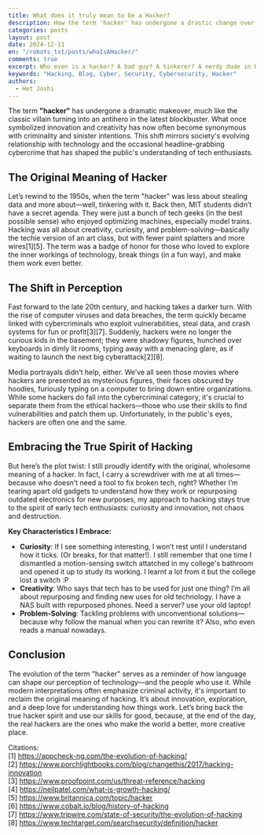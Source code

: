 ```yaml
---
title: What does it truly mean to be a Hacker?
description: How the term 'hacker' has undergone a drastic change over the years and why I still identify myself with its true meaning
categories: posts
layout: post
date: 2024-12-11
en: "/robots_txt/posts/whoIsAHacker/"
comments: true
excerpt: Who even is a hacker? A bad guy? A tinkerer? A nerdy dude in his basement with a computer?
keywords: "Hacking, Blog, Cyber, Security, Cybersecurity, Hacker"
authors:
  - Het Joshi
---
```


The term **"hacker"** has undergone a dramatic makeover, much like the classic villain turning into an antihero in the latest blockbuster. What once symbolized innovation and creativity has now often become synonymous with criminality and sinister intentions. This shift mirrors society's evolving relationship with technology and the occasional headline-grabbing cybercrime that has shaped the public's understanding of tech enthusiasts.

## The Original Meaning of Hacker

Let’s rewind to the 1950s, when the term "hacker" was less about stealing data and more about—well, tinkering with it. Back then, MIT students didn’t have a secret agenda. They were just a bunch of tech geeks (in the best possible sense) who enjoyed optimizing machines, especially model trains. Hacking was all about creativity, curiosity, and problem-solving—basically the techie version of an art class, but with fewer paint splatters and more wires[1][5]. The term was a badge of honor for those who loved to explore the inner workings of technology, break things (in a fun way), and make them work even better.

## The Shift in Perception

Fast forward to the late 20th century, and hacking takes a darker turn. With the rise of computer viruses and data breaches, the term quickly became linked with cybercriminals who exploit vulnerabilities, steal data, and crash systems for fun or profit[3][7]. Suddenly, hackers were no longer the curious kids in the basement; they were shadowy figures, hunched over keyboards in dimly lit rooms, typing away with a menacing glare, as if waiting to launch the next big cyberattack[2][8]. 

Media portrayals didn’t help, either. We’ve all seen those movies where hackers are presented as mysterious figures, their faces obscured by hoodies, furiously typing on a computer to bring down entire organizations. While some hackers do fall into the cybercriminal category, it's crucial to separate them from the ethical hackers—those who use their skills to find vulnerabilities and patch them up. Unfortunately, in the public's eyes, hackers are often one and the same.

## Embracing the True Spirit of Hacking

But here’s the plot twist: I still proudly identify with the original, wholesome meaning of a hacker. In fact, I carry a screwdriver with me at all times—because who doesn’t need a tool to fix broken tech, right? Whether I’m tearing apart old gadgets to understand how they work or repurposing outdated electronics for new purposes, my approach to hacking stays true to the spirit of early tech enthusiasts: curiosity and innovation, not chaos and destruction.

**Key Characteristics I Embrace:**
- **Curiosity**: If I see something interesting, I won’t rest until I understand how it ticks. (Or breaks, for that matter!). I still remember that one time I dismantled a motion-sensing switch attatched in my college's bathroom and opened it up to study its working. I learnt a lot from it but the college lost a switch :P
- **Creativity**: Who says that tech has to be used for just one thing? I’m all about repurposing and finding new uses for old technology. I have a NAS built with repurposed phones. Need a server? use your old laptop!
- **Problem-Solving**: Tackling problems with unconventional solutions—because why follow the manual when you can rewrite it? Also, who even reads a manual nowadays.

## Conclusion

The evolution of the term "hacker" serves as a reminder of how language can shape our perception of technology—and the people who use it. While modern interpretations often emphasize criminal activity, it's important to reclaim the original meaning of hacking. It’s about innovation, exploration, and a deep love for understanding how things work. Let’s bring back the true hacker spirit and use our skills for good, because, at the end of the day, the real hackers are the ones who make the world a better, more creative place.

Citations:<br>
[1] https://appcheck-ng.com/the-evolution-of-hacking/  
[2] https://www.porchlightbooks.com/blog/changethis/2017/hacking-innovation  
[3] https://www.proofpoint.com/us/threat-reference/hacking  
[4] https://neilpatel.com/what-is-growth-hacking/  
[5] https://www.britannica.com/topic/hacker  
[6] https://www.cobalt.io/blog/history-of-hacking  
[7] https://www.tripwire.com/state-of-security/the-evolution-of-hacking  
[8] https://www.techtarget.com/searchsecurity/definition/hacker  
